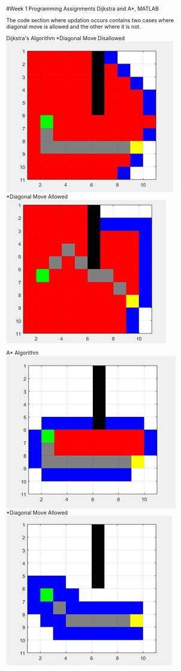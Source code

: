 #Week 1 Programming Assignments Dijkstra and A*, MATLAB

The code section where updation occurs contains two cases where diagonal move is allowed and the other where it is not.

Dijkstra's Algorithm
*Diagonal Move Disallowed
![alt text](Screenshots/Dijkstra.JPG "Dijkstra with Diagonal Move not allowed")
*Diagonal Move Allowed
![alt text](Screenshots/Dijkstra_DiagonalMove.JPG "Dijkstra with Diagonal Move allowed")

A* Algorithm
![alt text](Screenshots/Astar_noDiagonalMove..JPG "Dijkstra with Diagonal Move not allowed")
*Diagonal Move Allowed
![alt text](Screenshots/Astar_DiagonalMove.JPG "Dijkstra with Diagonal Move allowed")


